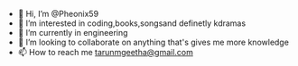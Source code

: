 - 👋 Hi, I’m @Pheonix59
- 👀 I’m interested in coding,books,songsand definetly kdramas
- 🌱 I’m currently in engineering
- 💞️ I’m looking to collaborate on anything that's gives me more knowledge
- 📫 How to reach me tarunmgeetha@gmail.com

<!---
Pheonix59/Pheonix59 is a ✨ special ✨ repository because its `README.md` (this file) appears on your GitHub profile.
You can click the Preview link to take a look at your changes.
--->
